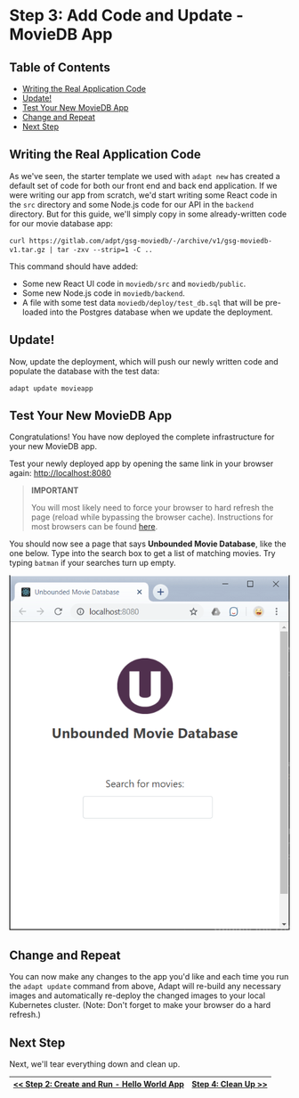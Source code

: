 # Step 3: Add Code and Update - MovieDB App

<!-- START doctoc generated TOC please keep comment here to allow auto update -->
<!-- DON'T EDIT THIS SECTION, INSTEAD RE-RUN doctoc TO UPDATE -->
## Table of Contents

- [Writing the Real Application Code](#writing-the-real-application-code)
- [Update!](#update)
- [Test Your New MovieDB App](#test-your-new-moviedb-app)
- [Change and Repeat](#change-and-repeat)
- [Next Step](#next-step)

<!-- END doctoc generated TOC please keep comment here to allow auto update -->

## Writing the Real Application Code

As we've seen, the starter template we used with `adapt new` has created a default set of code for both our front end and back end application.
If we were writing our app from scratch, we'd start writing some React code in the `src` directory and some Node.js code for our API in the `backend` directory.
But for this guide, we'll simply copy in some already-written code for our movie database app:
<!-- doctest command -->
```
curl https://gitlab.com/adpt/gsg-moviedb/-/archive/v1/gsg-moviedb-v1.tar.gz | tar -zxv --strip=1 -C ..
```

This command should have added:
* Some new React UI code in `moviedb/src` and `moviedb/public`.
* Some new Node.js code in `moviedb/backend`.
* A file with some test data `moviedb/deploy/test_db.sql` that will be pre-loaded into the Postgres database when we update the deployment.

## Update!
Now, update the deployment, which will push our newly written code and populate the database with the test data:
<!-- doctest command -->
```
adapt update movieapp
```

## Test Your New MovieDB App

Congratulations!
You have now deployed the complete infrastructure for your new MovieDB app.

Test your newly deployed app by opening the same link in your browser again: [http://localhost:8080](http://localhost:8080)

> **IMPORTANT**
>
> You will most likely need to force your browser to hard refresh the page (reload while bypassing the browser cache).
> Instructions for most browsers can be found [here](https://en.wikipedia.org/wiki/Wikipedia:Bypass_your_cache#Bypassing_cache).

You should now see a page that says **Unbounded Movie Database**, like the one below.
Type into the search box to get a list of matching movies.
Try typing `batman` if your searches turn up empty.

![MovieDB Screen Shot](./images/moviedb.png)

## Change and Repeat

You can now make any changes to the app you'd like and each time you run the `adapt update` command from above, Adapt will re-build any necessary images and automatically re-deploy the changed images to your local Kubernetes cluster.
(Note: Don't forget to make your browser do a hard refresh.)

## Next Step

Next, we'll tear everything down and clean up.

| [<< Step 2: Create and Run - Hello World App](./02_run.md) | [Step 4: Clean Up >>](./04_cleanup.md) |
| --- | --- |
